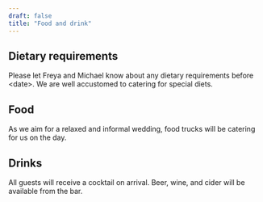```yaml
---
draft: false
title: "Food and drink"
---
```


## Dietary requirements

Please let Freya and Michael know about any dietary requirements before &lt;date&gt;. We are well accustomed to catering for special diets.

## Food

As we aim for a relaxed and informal wedding, food trucks will be catering for us on the day.

## Drinks

All guests will receive a cocktail on arrival. Beer, wine, and cider will be available from the bar.